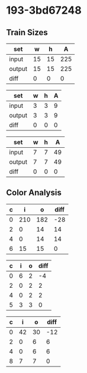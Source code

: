 # 193-3bd67248
## Train Sizes

|set|w|h|A|
|---|---|---|---|
|input|15|15|225|
|output|15|15|225|
|diff|0|0|0|


|set|w|h|A|
|---|---|---|---|
|input|3|3|9|
|output|3|3|9|
|diff|0|0|0|


|set|w|h|A|
|---|---|---|---|
|input|7|7|49|
|output|7|7|49|
|diff|0|0|0|


## Color Analysis

|c|i|o|diff|
|---|---|---|---|
|0|210|182|-28|
|2|0|14|14|
|4|0|14|14|
|6|15|15|0|


|c|i|o|diff|
|---|---|---|---|
|0|6|2|-4|
|2|0|2|2|
|4|0|2|2|
|5|3|3|0|


|c|i|o|diff|
|---|---|---|---|
|0|42|30|-12|
|2|0|6|6|
|4|0|6|6|
|8|7|7|0|

